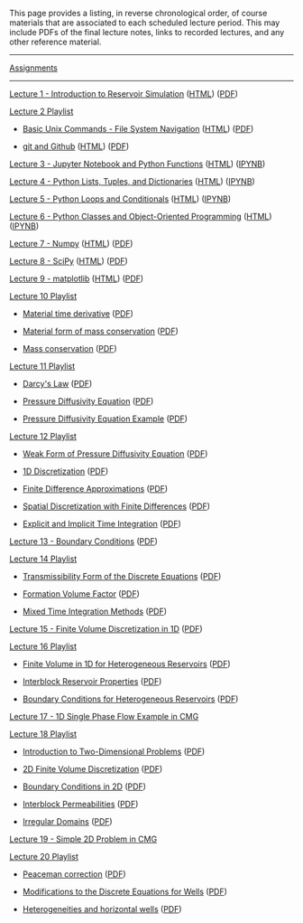 <!--
.. title: Course Materials
.. slug: index
.. date: 2015-08-25 11:24:22 UTC-05:00
-->



This page provides a listing, in reverse chronological order, of course materials that are associated to
each scheduled lecture period.  This may include PDFs of the final lecture notes, links to recorded lectures, 
and any other reference material.

---

[Assignments](https://github.com/PGE323M-Fall2017?utf8=%E2%9C%93&q=&type=public&language=_)

---

<a href="https://youtu.be/R__n0gZ9l9A" target="blank_">Lecture 1 - Introduction to Reservoir Simulation</a> ([HTML](/slides/IntroductionToReservoirSimulation.slides.html)) ([PDF](/slides/IntroductionToReservoirSimulation.pdf))

<a href="//youtu.be/0cN1oewU03w " target="blank_">Lecture 2 Playlist</a>
 
  * <a href="//youtu.be/0cN1oewU03w" target="blank_">Basic Unix Commands - File System Navigation</a> ([HTML](/slides/BasicUnixCommands_FileSystem.slides.html)) ([PDF](/slides/BasicUnixCommands_FileSystem.pdf))

  * <a href="//youtu.be/5OLUolv4DaM" target="blank_">git and Github</a> ([HTML](/slides/git_and_Github.slides.html)) ([PDF](/slides/git_and_Github.pdf))

<a href="//youtu.be/RlwPBT4Uqhw" target="blank_">Lecture 3 - Jupyter Notebook and Python Functions</a> (<a href="//nbviewer.ipython.org/github/johnfoster-pge-utexas/PGE323M-ResEngineeringIII/blob/master/files/JupyterNotebook_and_PythonFunctions.ipynb" target="blank_">HTML</a>) ([IPYNB](/files/JupyterNotebook_and_PythonFunctions.ipynb))

<a href="//youtu.be/NyILHJ0JxqY" target="blank_">Lecture 4 - Python Lists, Tuples, and Dictionaries</a> (<a href="//nbviewer.ipython.org/github/johnfoster-pge-utexas/PGE323M-ResEngineeringIII/blob/master/files/PythonListsTuples_and_Dictionaries.ipynb" target="blank_">HTML</a>) ([IPYNB](/files/PythonListsTuples_and_Dictionaries.ipynb))

<a href="//youtu.be/1wQTyjPtrlY" target="blank_">Lecture 5 - Python Loops and Conditionals</a> (<a href="//nbviewer.ipython.org/github/johnfoster-pge-utexas/PGE323M-ResEngineeringIII/blob/master/files/PythonLoops_and_Conditionals.ipynb" target="blank_">HTML</a>) ([IPYNB](/files/PythonLoops_and_Conditionals.ipynb))

<a href="//youtu.be/sOQ-usIoZuQ" target="blank_">Lecture 6 - Python Classes and Object-Oriented Programming</a> (<a href="//nbviewer.ipython.org/github/johnfoster-pge-utexas/PGE323M-ResEngineeringIII/blob/master/files/PythonClasses_and_ObjectOrientedProgramming.ipynb" target="blank_">HTML</a>) ([IPYNB](/files/PythonClasses_and_ObjectOrientedProgramming.ipynb))

<a href="//youtu.be/GHCZOvjXGto" target="blank_">Lecture 7 - Numpy</a> ([HTML](/slides/Numpy.slides.html)) ([PDF](/slides/Numpy.pdf))

<a href="//youtu.be/hhDkdPRe01o" target="blank_">Lecture 8 - SciPy</a> ([HTML](/slides/SciPy.slides.html)) ([PDF](/slides/SciPy.pdf))

<a href="//youtu.be/FNJc3ByKpRs" target="blank_">Lecture 9 - matplotlib</a> ([HTML](/slides/matplotlib.slides.html)) ([PDF](/slides/matplotlib.pdf))


<a href="//www.youtube.com/playlist?list=PLKNU3sBDzHbIkTqS9b6CpU7HQ_VQn2Ukf" target="blank_">Lecture 10 Playlist</a>
 
  * <a href="//youtu.be/UItyFF4HcMA?list=PLKNU3sBDzHbIkTqS9b6CpU7HQ_VQn2Ukf" target="blank_">Material time derivative</a> ([PDF](/notes/Material_Time_Derivative.pdf))

  * <a href="//youtu.be/-sxu2L_gG3E?list=PLKNU3sBDzHbIkTqS9b6CpU7HQ_VQn2Ukf" target="blank_">Material form of mass conservation</a> ([PDF](/notes/Material_Form_Of_Mass_Conservation.pdf))

  * <a href="//youtu.be/-CxwTcnoDyI?list=PLKNU3sBDzHbIkTqS9b6CpU7HQ_VQn2Ukf" target="blank_">Mass conservation</a> ([PDF](/notes/Mass_Conservation.pdf))

<a href="//www.youtube.com/playlist?list=PLKNU3sBDzHbKYnLTs3jLdAB41JITME99m" target="blank_">Lecture 11 Playlist</a>
 
  * <a href="//youtu.be/u98GqUywFjk?list=PLKNU3sBDzHbKYnLTs3jLdAB41JITME99m" target="blank_">Darcy's Law</a> ([PDF](/notes/Darcys_Law.pdf))

  * <a href="//youtu.be/H5pAq5EvAJg" target="blank_">Pressure Diffusivity Equation</a> ([PDF](/notes/Pressure_Diffusivity_Equation.pdf))

  * <a href="//youtu.be/0rvynbKVX68" target="blank_">Pressure Diffusivity Equation Example</a> ([PDF](/notes/Pressure_Diffusivity_Example.pdf))

<a href="//www.youtube.com/playlist?list=PLKNU3sBDzHbJv4uX5VkWqDVmCz2vvg0lU" target="blank_">Lecture 12 Playlist</a>
 
  * <a href="//youtu.be/YvRq6bhN3ko" target="blank_">Weak Form of Pressure Diffusivity Equation</a> ([PDF](/notes/WeakForm.pdf))

  * <a href="//youtu.be/oWmq8CV9XjE" target="blank_">1D Discretization</a> ([PDF](/notes/Discretization.pdf))

  * <a href="//youtu.be/f67jpwJu-d0" target="blank_">Finite Difference Approximations</a> ([PDF](/notes/FiniteDifferences.pdf))
  
  * <a href="//youtu.be/oxSl6W7N9y8" target="blank_">Spatial Discretization with Finite Differences</a> ([PDF](/notes/SpatialApprox.pdf))

  * <a href="//youtu.be/rYWS_jIM8hQ" target="blank_">Explicit and Implicit Time Integration</a> ([PDF](/notes/TimeDiscretization.pdf))

<a href="//youtu.be/yX4HEMw-lPM" target="blank_">Lecture 13 - Boundary Conditions</a> ([PDF](/notes/BoundaryConditions.pdf))

<a href="//www.youtube.com/playlist?list=PLKNU3sBDzHbKTgRbpGaOELaj98f-LORfd" target="blank_">Lecture 14 Playlist</a>
 
  * <a href="//youtu.be/OkllssJtMyc" target="blank_">Transmissibility Form of the Discrete Equations</a> ([PDF](/notes/TransmissibilityForm.pdf))

  * <a href="//youtu.be/7VKQHQulaTY" target="blank_">Formation Volume Factor</a> ([PDF](/notes/FormationVolumeFactor.pdf))

  * <a href="//youtu.be/AEmrR6D-le8" target="blank_">Mixed Time Integration Methods</a> ([PDF](/notes/MixedMethods.pdf))

<a href="//youtu.be/dglLoLJbROA" target="blank_">Lecture 15 - Finite Volume Discretization in 1D</a> ([PDF](/notes/FiniteVolume1D.pdf))

<a href="//www.youtube.com/playlist?list=PLKNU3sBDzHbLrx0my5my11XODkYpgP-iO" target="blank_">Lecture 16 Playlist</a>
 
  * <a href="//youtu.be/iUcrfolnIYc" target="blank_">Finite Volume in 1D for Heterogeneous Reservoirs</a> ([PDF](/notes/FiniteVolume1DHetero.pdf))

  * <a href="//youtu.be/ZHOlK9q2PYI" target="blank_">Interblock Reservoir Properties</a> ([PDF](/notes/InterblockProperties.pdf))

  * <a href="//youtu.be/XexrRtDcMaI" target="blank_">Boundary Conditions for Heterogeneous Reservoirs</a> ([PDF](/notes/BoundaryConditionsHetero.pdf))


<a href="//youtu.be/jt5euIPuB6Y" target="blank_">Lecture 17 - 1D Single Phase Flow Example in CMG</a> 

<a href="//www.youtube.com/playlist?list=PLKNU3sBDzHbI4qD55I189y02asrHrgz6_" target="blank_">Lecture 18 Playlist</a>
 
  * <a href="//youtu.be/3Sw2T27nkGI" target="blank_">Introduction to Two-Dimensional Problems</a> ([PDF](/notes/IntroTo2D.pdf))

  * <a href="//youtu.be/2hxV5kJojRM" target="blank_">2D Finite Volume Discretization</a> ([PDF](/notes/2D_Discretization.pdf))

  * <a href="/youtu.be/V297RMyvF58" target="blank_">Boundary Conditions in 2D</a> ([PDF](/notes/2D_BoundaryConditions.pdf))

  * <a href="//youtu.be/WSSoXBdukxg" target="blank_">Interblock Permeabilities</a> ([PDF](/notes/InterblockPermeabilities.pdf))

  * <a href="//youtu.be/Y95Htf-UqFQ" target="blank_">Irregular Domains</a> ([PDF](/notes/IrregularDomains.pdf))

<a href="//youtu.be/4UGY74SJZ-o" target="blank_">Lecture 19 - Simple 2D Problem in CMG</a> 

<a href="//www.youtube.com/playlist?list=PLKNU3sBDzHbI4qD55I189y02asrHrgz6_" target="blank_">Lecture 20 Playlist</a>
 
  * <a href="//youtu.be/hDnorZ8RQmI" target="blank_">Peaceman correction</a> ([PDF](/notes/PeacemanCorrection.pdf))

  * <a href="//youtu.be/CgZ2JW553uE" target="blank_">Modifications to the Discrete Equations for Wells</a> ([PDF](/notes/ModificationsForWells.pdf))

  * <a href="//youtu.be/pF5GqlwpU0Y" target="blank_">Heterogeneities and horizontal wells</a> ([PDF](/notes/HorizontalWells.pdf))
